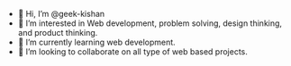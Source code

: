 - 👋 Hi, I’m @geek-kishan
- 👀 I’m interested in Web development, problem solving, design thinking, and product thinking.
- 🌱 I’m currently learning web development.
- 💞️ I’m looking to collaborate on all type of web based projects.

<!---
geek-kishan/geek-kishan is a ✨ special ✨ repository because its `README.md` (this file) appears on your GitHub profile.
You can click the Preview link to take a look at your changes.
--->
